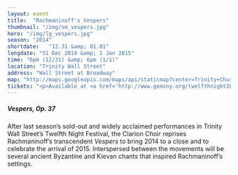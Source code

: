 ```yaml
---
layout: event
title:  "Rachmaninoff's Vespers"
thumbnail: "/img/sm_vespers.jpg"
hero: "/img/lg_vespers.jpg"
season: "2014"
shortdate:   "12.31 &amp; 01.01"
longdate: "31 Dec 2014 &amp; 1 Jan 2015"
time: "6pm (12/31) &amp; 6pm (1/1)"
location: "Trinity Wall Street"
address: "Wall Street at Broadway"
map: "http://maps.googleapis.com/maps/api/staticmap?center=Trinity+Church,+Trinity+Place,+New York,+NY&zoom=16&size=700x300&visual_refresh=true&maptype=roadmap&markers=color:green%7Clabel:A%7C40.707914,-74.012018&sensor=false"
tickets: "<p>Available at <a href='http://www.gemsny.org/twelfthnight2014.html'>gemsny.org</a>.</p>"
---
```


##### Vespers, Op. 37

After last season’s sold-out and widely acclaimed performances in Trinity Wall Street’s Twelfth Night Festival, the Clarion Choir reprises Rachmaninoff’s transcendent *Vespers* to bring 2014 to a close and to celebrate the arrival of 2015.  Interspersed between the movements will be several ancient Byzantine and Kievan chants that inspired Rachmaninoff’s settings.
